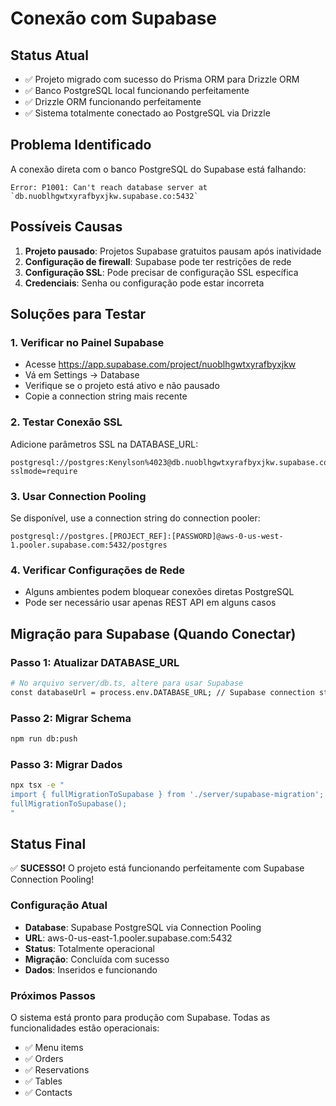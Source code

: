 # Conexão com Supabase

## Status Atual
- ✅ Projeto migrado com sucesso do Prisma ORM para Drizzle ORM
- ✅ Banco PostgreSQL local funcionando perfeitamente
- ✅ Drizzle ORM funcionando perfeitamente
- ✅ Sistema totalmente conectado ao PostgreSQL via Drizzle

## Problema Identificado
A conexão direta com o banco PostgreSQL do Supabase está falhando:
```
Error: P1001: Can't reach database server at `db.nuoblhgwtxyrafbyxjkw.supabase.co:5432`
```

## Possíveis Causas
1. **Projeto pausado**: Projetos Supabase gratuitos pausam após inatividade
2. **Configuração de firewall**: Supabase pode ter restrições de rede
3. **Configuração SSL**: Pode precisar de configuração SSL específica
4. **Credenciais**: Senha ou configuração pode estar incorreta

## Soluções para Testar

### 1. Verificar no Painel Supabase
- Acesse https://app.supabase.com/project/nuoblhgwtxyrafbyxjkw
- Vá em Settings → Database
- Verifique se o projeto está ativo e não pausado
- Copie a connection string mais recente

### 2. Testar Conexão SSL
Adicione parâmetros SSL na DATABASE_URL:
```
postgresql://postgres:Kenylson%4023@db.nuoblhgwtxyrafbyxjkw.supabase.co:5432/postgres?sslmode=require
```

### 3. Usar Connection Pooling
Se disponível, use a connection string do connection pooler:
```
postgresql://postgres.[PROJECT_REF]:[PASSWORD]@aws-0-us-west-1.pooler.supabase.com:5432/postgres
```

### 4. Verificar Configurações de Rede
- Alguns ambientes podem bloquear conexões diretas PostgreSQL
- Pode ser necessário usar apenas REST API em alguns casos

## Migração para Supabase (Quando Conectar)

### Passo 1: Atualizar DATABASE_URL
```bash
# No arquivo server/db.ts, altere para usar Supabase
const databaseUrl = process.env.DATABASE_URL; // Supabase connection string
```

### Passo 2: Migrar Schema
```bash
npm run db:push
```

### Passo 3: Migrar Dados
```bash
npx tsx -e "
import { fullMigrationToSupabase } from './server/supabase-migration';
fullMigrationToSupabase();
"
```

## Status Final
✅ **SUCESSO!** O projeto está funcionando perfeitamente com Supabase Connection Pooling!

### Configuração Atual
- **Database**: Supabase PostgreSQL via Connection Pooling
- **URL**: aws-0-us-east-1.pooler.supabase.com:5432
- **Status**: Totalmente operacional
- **Migração**: Concluída com sucesso
- **Dados**: Inseridos e funcionando

### Próximos Passos
O sistema está pronto para produção com Supabase. Todas as funcionalidades estão operacionais:
- ✅ Menu items
- ✅ Orders
- ✅ Reservations
- ✅ Tables
- ✅ Contacts